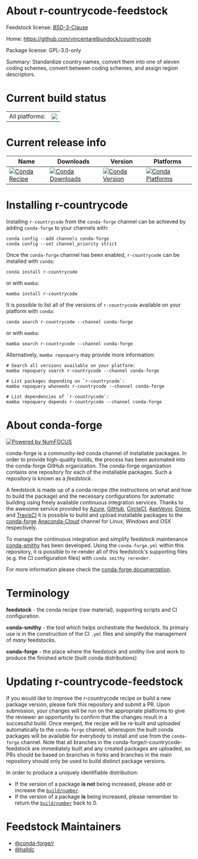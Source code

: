 About r-countrycode-feedstock
=============================

Feedstock license: [BSD-3-Clause](https://github.com/conda-forge/r-countrycode-feedstock/blob/main/LICENSE.txt)

Home: https://github.com/vincentarelbundock/countrycode

Package license: GPL-3.0-only

Summary: Standardize country names, convert them into one of eleven coding schemes, convert between coding schemes, and assign region descriptors.

Current build status
====================


<table><tr><td>All platforms:</td>
    <td>
      <a href="https://dev.azure.com/conda-forge/feedstock-builds/_build/latest?definitionId=4211&branchName=main">
        <img src="https://dev.azure.com/conda-forge/feedstock-builds/_apis/build/status/r-countrycode-feedstock?branchName=main">
      </a>
    </td>
  </tr>
</table>

Current release info
====================

| Name | Downloads | Version | Platforms |
| --- | --- | --- | --- |
| [![Conda Recipe](https://img.shields.io/badge/recipe-r--countrycode-green.svg)](https://anaconda.org/conda-forge/r-countrycode) | [![Conda Downloads](https://img.shields.io/conda/dn/conda-forge/r-countrycode.svg)](https://anaconda.org/conda-forge/r-countrycode) | [![Conda Version](https://img.shields.io/conda/vn/conda-forge/r-countrycode.svg)](https://anaconda.org/conda-forge/r-countrycode) | [![Conda Platforms](https://img.shields.io/conda/pn/conda-forge/r-countrycode.svg)](https://anaconda.org/conda-forge/r-countrycode) |

Installing r-countrycode
========================

Installing `r-countrycode` from the `conda-forge` channel can be achieved by adding `conda-forge` to your channels with:

```
conda config --add channels conda-forge
conda config --set channel_priority strict
```

Once the `conda-forge` channel has been enabled, `r-countrycode` can be installed with `conda`:

```
conda install r-countrycode
```

or with `mamba`:

```
mamba install r-countrycode
```

It is possible to list all of the versions of `r-countrycode` available on your platform with `conda`:

```
conda search r-countrycode --channel conda-forge
```

or with `mamba`:

```
mamba search r-countrycode --channel conda-forge
```

Alternatively, `mamba repoquery` may provide more information:

```
# Search all versions available on your platform:
mamba repoquery search r-countrycode --channel conda-forge

# List packages depending on `r-countrycode`:
mamba repoquery whoneeds r-countrycode --channel conda-forge

# List dependencies of `r-countrycode`:
mamba repoquery depends r-countrycode --channel conda-forge
```


About conda-forge
=================

[![Powered by
NumFOCUS](https://img.shields.io/badge/powered%20by-NumFOCUS-orange.svg?style=flat&colorA=E1523D&colorB=007D8A)](https://numfocus.org)

conda-forge is a community-led conda channel of installable packages.
In order to provide high-quality builds, the process has been automated into the
conda-forge GitHub organization. The conda-forge organization contains one repository
for each of the installable packages. Such a repository is known as a *feedstock*.

A feedstock is made up of a conda recipe (the instructions on what and how to build
the package) and the necessary configurations for automatic building using freely
available continuous integration services. Thanks to the awesome service provided by
[Azure](https://azure.microsoft.com/en-us/services/devops/), [GitHub](https://github.com/),
[CircleCI](https://circleci.com/), [AppVeyor](https://www.appveyor.com/),
[Drone](https://cloud.drone.io/welcome), and [TravisCI](https://travis-ci.com/)
it is possible to build and upload installable packages to the
[conda-forge](https://anaconda.org/conda-forge) [Anaconda-Cloud](https://anaconda.org/)
channel for Linux, Windows and OSX respectively.

To manage the continuous integration and simplify feedstock maintenance
[conda-smithy](https://github.com/conda-forge/conda-smithy) has been developed.
Using the ``conda-forge.yml`` within this repository, it is possible to re-render all of
this feedstock's supporting files (e.g. the CI configuration files) with ``conda smithy rerender``.

For more information please check the [conda-forge documentation](https://conda-forge.org/docs/).

Terminology
===========

**feedstock** - the conda recipe (raw material), supporting scripts and CI configuration.

**conda-smithy** - the tool which helps orchestrate the feedstock.
                   Its primary use is in the construction of the CI ``.yml`` files
                   and simplify the management of *many* feedstocks.

**conda-forge** - the place where the feedstock and smithy live and work to
                  produce the finished article (built conda distributions)


Updating r-countrycode-feedstock
================================

If you would like to improve the r-countrycode recipe or build a new
package version, please fork this repository and submit a PR. Upon submission,
your changes will be run on the appropriate platforms to give the reviewer an
opportunity to confirm that the changes result in a successful build. Once
merged, the recipe will be re-built and uploaded automatically to the
`conda-forge` channel, whereupon the built conda packages will be available for
everybody to install and use from the `conda-forge` channel.
Note that all branches in the conda-forge/r-countrycode-feedstock are
immediately built and any created packages are uploaded, so PRs should be based
on branches in forks and branches in the main repository should only be used to
build distinct package versions.

In order to produce a uniquely identifiable distribution:
 * If the version of a package **is not** being increased, please add or increase
   the [``build/number``](https://docs.conda.io/projects/conda-build/en/latest/resources/define-metadata.html#build-number-and-string).
 * If the version of a package **is** being increased, please remember to return
   the [``build/number``](https://docs.conda.io/projects/conda-build/en/latest/resources/define-metadata.html#build-number-and-string)
   back to 0.

Feedstock Maintainers
=====================

* [@conda-forge/r](https://github.com/conda-forge/r/)
* [@halldc](https://github.com/halldc/)


